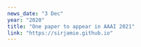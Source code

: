 ```yaml
---
news_date: "3 Dec"
year: "2020"
title: "One paper to appear in AAAI 2021"
link: "https://sirjamie.github.io"
---
```

